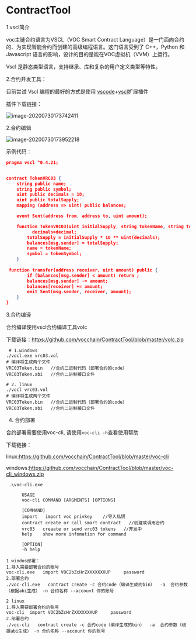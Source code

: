 # ContractTool

1.vscl简介

voc主链合约语言为VSCL（VOC  Smart  Contract Language）是一门面向合约的、为实现智能合约而创建的高级编程语言。这门语言受到了 C++，Python 和 Javascript 语言的影响，设计的目的是能在VOC虚拟机（VVM）上运行。

Vscl 是静态类型语言，支持继承、库和复杂的用户定义类型等特性。

2.合约开发工具：

目前尝试 Vscl 编程的最好的方式是使用 [vscode](https://code.visualstudio.com/)+[vscl](https://github.com/vocchain/ContractTool/blob/master/vscl-0.0.12.vsix)扩展插件

插件下载链接：

![image-20200730173742411](D:\文档\文档\markdown\区块链\VOC\Untitled.assets\image-20200730173742411.png)



2.合约编辑

![image-20200730173952218](D:\文档\文档\markdown\区块链\VOC\Untitled.assets\image-20200730173952218.png)

示例代码：

```json
pragma vscl ^0.4.21;


contract TokenVRC03 {
    string public name;
    string public symbol;
    uint public decimals = 18; 
    uint public totalSupply;
    mapping (address => uint) public balances;

    event Sent(address from, address to, uint amount);

    function TokenVRC03(uint initialSupply, string tokenName, string tokenSymbol,uint decimal){
          decimals=decimal;
        totalSupply = initialSupply * 10 ** uint(decimals);
        balances[msg.sender] = totalSupply;
        name = tokenName;
        symbol = tokenSymbol;
    }
    
 function transfer(address receiver, uint amount) public {
        if (balances[msg.sender] < amount) return ;
        balances[msg.sender] -= amount;
        balances[receiver] += amount;
        emit Sent(msg.sender, receiver, amount);
    }
}
```

3.合约编译

合约编译使用vscl合约编译工具volc 

下载链接：https://github.com/vocchain/ContractTool/blob/master/volc.zip

```
 # 1.windows
./vocl.exe vrc03.vol
# 编译将生成两个文件
VRC03Token.bin   //合约二进制代码（部署合约的code）
VRC03Token.abi   //合约二进制接口文件

# 2. linux
./vocl vrc03.vol
# 编译将生成两个文件
VRC03Token.bin   //合约二进制代码（部署合约的code）
VRC03Token.abi   //合约二进制接口文件
```

4. 合约部署

合约部署需要使用voc-cli, 请使用`voc-cli -h`查看使用帮助

下载链接：

linux:https://github.com/vocchain/ContractTool/blob/master/voc-cli

windows:https://github.com/vocchain/ContractTool/blob/master/voc-cli_windows.zip

```
 .\voc-cli.exe

      USAGE
      voc-cli COMMAND [ARGMENTS] [OPTIONS]

      [COMMAND]
      import   import voc privkey    //导入私钥
      contract create or call smart contract   //创建或调用合约
      vrc03   creaate or send vrc03 tokens   //开发中
      help    show more infomation for command

      [OPTION]
      -h help
```



```
1 windos部署：
1.导入需要部署合约的账号
voc-cli.exe   import VOC2bZcHrZXXXXXXXUP     password
2.部署合约
./voc-cli.exe   contract create -c 合约code（编译生成的bin）  -a  合约参数（根据abi生成） -n 合约名称 --account 你的账号

2 linux
1.导入需要部署合约的账号
voc-cli  import VOC2bZcHrZXXXXXXXUP     password
2.部署合约
./voc-cli   contract create -c 合约code（编译生成的bin）  -a  合约参数（根据abi生成） -n 合约名称 --account 你的账号
```

